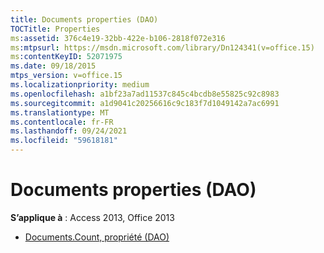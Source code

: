 ```yaml
---
title: Documents properties (DAO)
TOCTitle: Properties
ms:assetid: 376c4e19-32bb-422e-b106-2818f072e316
ms:mtpsurl: https://msdn.microsoft.com/library/Dn124341(v=office.15)
ms:contentKeyID: 52071975
ms.date: 09/18/2015
mtps_version: v=office.15
ms.localizationpriority: medium
ms.openlocfilehash: a1bf23a7ad11537c845c4bcdb8e55825c92c8983
ms.sourcegitcommit: a1d9041c20256616c9c183f7d1049142a7ac6991
ms.translationtype: MT
ms.contentlocale: fr-FR
ms.lasthandoff: 09/24/2021
ms.locfileid: "59618181"
---
```

# <a name="documents-properties-dao"></a>Documents properties (DAO)

**S’applique à** : Access 2013, Office 2013

- [Documents.Count, propriété (DAO)](documents-count-property-dao.md)


